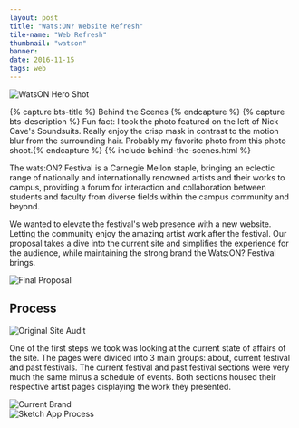 ```yaml
---
layout: post
title: "Wats:ON? Website Refresh"
tile-name: "Web Refresh"
thumbnail: "watson"
banner:
date: 2016-11-15
tags: web
---
```


<div class="image-container"><img src="../img/watson/hero.png" alt="WatsON Hero Shot"/></div>

{% capture bts-title %} Behind the Scenes {% endcapture %}
{% capture bts-description %} Fun fact: I took the photo featured on the left of Nick Cave's Soundsuits. Really enjoy the crisp mask in contrast to the motion blur from the surrounding hair. Probably my favorite photo from this photo shoot.{% endcapture %}
{% include behind-the-scenes.html %}

The wats:ON? Festival is a Carnegie Mellon staple, bringing an eclectic range of nationally and internationally renowned artists and their works to campus, providing a forum for interaction and collaboration between students and faculty from diverse fields within the campus community and beyond.

We wanted to elevate the festival's web presence with a new website. Letting the community enjoy the amazing artist work after the festival. Our proposal takes a dive into the current site and simplifies the experience for the audience, while maintaining the strong brand the Wats:ON? Festival brings.

<div class="image-container"><img src="../img/watson/finalproposal.png" alt="Final Proposal"/></div>

## Process

<div class="image-container"><img src="../img/watson/siteaudit.png" alt="Original Site Audit"/></div>

One of the first steps we took was looking at the current state of affairs of the site. The pages were divided into 3 main groups: about, current festival and past festivals. The current festival and past festival sections were very much the same minus a schedule of events. Both sections housed their respective artist pages displaying the work they presented.

<div class="image-container"><img src="../img/watson/currentbrand.png" alt="Current Brand"/></div>

<div class="image-container"><img src="../img/watson/sketchprocess.png" alt="Sketch App Process"/></div>
